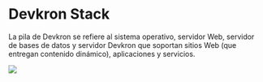 # Devkron Stack
La pila de Devkron se refiere al sistema operativo, servidor Web, servidor de bases de datos y servidor Devkron que soportan sitios Web (que entregan contenido dinámico), aplicaciones y servicios.

<img src="devkron-stack.svg" />
